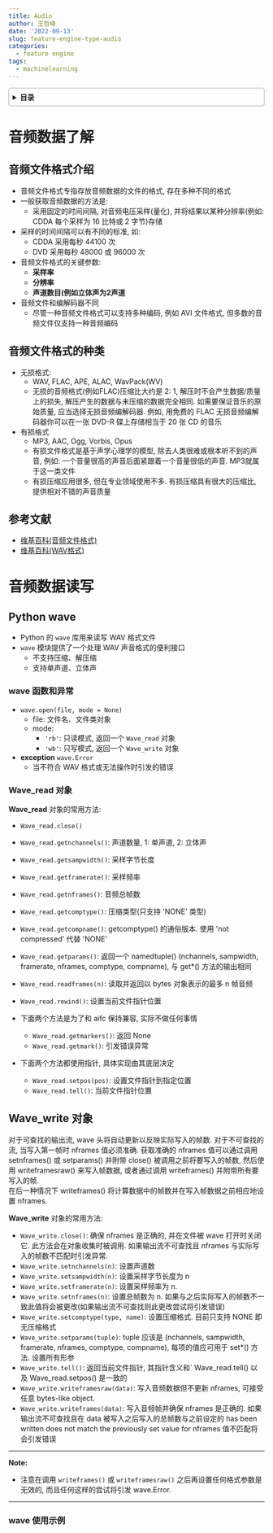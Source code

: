 ```yaml
---
title: Audio
author: 王哲峰
date: '2022-09-13'
slug: feature-engine-type-audio
categories:
  - feature engine
tags:
  - machinelearning
---
```


<style>
details {
    border: 1px solid #aaa;
    border-radius: 4px;
    padding: .5em .5em 0;
}
summary {
    font-weight: bold;
    margin: -.5em -.5em 0;
    padding: .5em;
}
details[open] {
    padding: .5em;
}
details[open] summary {
    border-bottom: 1px solid #aaa;
    margin-bottom: .5em;
}
</style>

<details><summary>目录</summary><p>

- [音频数据了解](#音频数据了解)
  - [音频文件格式介绍](#音频文件格式介绍)
  - [音频文件格式的种类](#音频文件格式的种类)
  - [参考文献](#参考文献)
- [音频数据读写](#音频数据读写)
  - [Python wave](#python-wave)
    - [wave 函数和异常](#wave-函数和异常)
    - [Wave_read 对象](#wave_read-对象)
  - [Wave_write 对象](#wave_write-对象)
    - [wave 使用示例](#wave-使用示例)
</p></details><p></p>

# 音频数据了解

## 音频文件格式介绍

- 音频文件格式专指存放音频数据的文件的格式, 存在多种不同的格式
- 一般获取音频数据的方法是:
    - 采用固定的时间间隔, 对音频电压采样(量化), 并将结果以某种分辨率(例如: CDDA 每个采样为 16 比特或 2 字节)存储
- 采样的时间间隔可以有不同的标准, 如: 
    - CDDA 采用每秒 44100 次
    - DVD 采用每秒 48000 或 96000 次
- 音频文件格式的关键参数:
    - **采样率**
    - **分辨率**
    - **声道数目(例如立体声为2声道**
- 音频文件和编解码器不同
    - 尽管一种音频文件格式可以支持多种编码, 例如 AVI 文件格式, 但多数的音频文件仅支持一种音频编码

## 音频文件格式的种类

- 无损格式:
    - WAV, FLAC, APE, ALAC, WavPack(WV)
    - 无损的音频格式(例如FLAC)压缩比大约是 2: 1, 解压时不会产生数据/质量上的损失, 
      解压产生的数据与未压缩的数据完全相同. 如需要保证音乐的原始质量, 应当选择无损音频编解码器. 
      例如, 用免费的 FLAC 无损音频编解码器你可以在一张 DVD-R 碟上存储相当于 20 张 CD 的音乐
- 有损格式
    - MP3, AAC, Ogg, Vorbis, Opus
    - 有损文件格式是基于声学心理学的模型, 除去人类很难或根本听不到的声音, 
      例如: 一个音量很高的声音后面紧跟着一个音量很低的声音. MP3就属于这一类文件
    - 有损压缩应用很多, 但在专业领域使用不多. 有损压缩具有很大的压缩比, 提供相对不错的声音质量

## 参考文献

- [维基百科(音频文件格式)](https://zh.wikipedia.org/wiki/%E9%9F%B3%E9%A2%91%E6%96%87%E4%BB%B6%E6%A0%BC%E5%BC%8F)
- [维基百科(WAV格式)](https://zh.wikipedia.org/wiki/WAV)

# 音频数据读写

## Python wave

- Python 的 `wave` 库用来读写 WAV 格式文件
- `wave` 模块提供了一个处理 WAV 声音格式的便利接口        
    - 不支持压缩、解压缩
    - 支持单声道、立体声

### wave 函数和异常

- `wave.open(file, mode = None)`
    - file: 文件名、文件类对象
    - mode: 
        - `'rb'`: 只读模式, 返回一个 `Wave_read` 对象
        - `'wb'`: 只写模式, 返回一个 `Wave_write` 对象
- **exception** `wave.Error`
    - 当不符合 WAV 格式或无法操作时引发的错误

### Wave_read 对象

**Wave_read** 对象的常用方法: 

- `Wave_read.close()`
- `Wave_read.getnchannels()`: 声道数量, 1: 单声道, 2: 立体声
- `Wave_read.getsampwidth()`: 采样字节长度
- `Wave_read.getframerate()`: 采样频率
- `Wave_read.getnframes()`: 音频总帧数
- `Wave_read.getcomptype()`: 压缩类型(只支持 'NONE' 类型)
- `Wave_read.getcompname()`: getcomptype() 的通俗版本. 使用 'not compressed' 代替 'NONE'
- `Wave_read.getparams()`: 返回一个 namedtuple() (nchannels, sampwidth, framerate, nframes, comptype, compname), 与 get*() 方法的输出相同
- `Wave_read.readframes(n)`: 读取并返回以 bytes 对象表示的最多 n 帧音频
- `Wave_read.rewind()`: 设置当前文件指针位置

- 下面两个方法是为了和 aifc 保持兼容, 实际不做任何事情
    - `Wave_read.getmarkers()`: 返回 None
    - `Wave_read.getmark()`: 引发错误异常
- 下面两个方法都使用指针, 具体实现由其底层决定
    - `Wave_read.setpos(pos)`: 设置文件指针到指定位置
    - `Wave_read.tell()`: 当前文件指针位置

## Wave_write 对象

对于可查找的输出流, wave 头将自动更新以反映实际写入的帧数. 对于不可查找的流, 当写入第一帧时 nframes 值必须准确. 
获取准确的 nframes 值可以通过调用 setnframes() 或 setparams() 并附带 close() 被调用之前将要写入的帧数, 
然后使用 writeframesraw() 来写入帧数据, 或者通过调用 writeframes() 并附带所有要写入的帧.  
在后一种情况下 writeframes() 将计算数据中的帧数并在写入帧数据之前相应地设置 nframes. 

**Wave_write** 对象的常用方法: 

- `Wave_write.close()`: 确保 nframes 是正确的, 并在文件被 wave 打开时关闭它. 
  此方法会在对象收集时被调用.  如果输出流不可查找且 nframes 与实际写入的帧数不匹配时引发异常. 
- `Wave_write.setnchannels(n)`: 设置声道数
- `Wave_write.setsampwidth(n)`: 设置采样字节长度为 n
- `Wave_write.setframerate(n)`: 设置采样频率为 n. 
- `Wave_write.setnframes(n)`: 设置总帧数为 n. 
  如果与之后实际写入的帧数不一致此值将会被更改(如果输出流不可查找则此更改尝试将引发错误)
- `Wave_write.setcomptype(type, name)`: 设置压缩格式. 目前只支持 NONE 即无压缩格式
- `Wave_write.setparams(tuple)`: tuple 应该是 (nchannels, sampwidth, framerate, nframes, comptype, compname), 
  每项的值应可用于 set*() 方法. 设置所有形参
- `Wave_write.tell()`: 返回当前文件指针, 其指针含义和` Wave_read.tell() 以及 Wave_read.setpos() 是一致的
- `Wave_write.writeframesraw(data)`: 写入音频数据但不更新 nframes, 可接受任意 bytes-like object. 
- `Wave_write.writeframes(data)`: 写入音频帧并确保 nframes 是正确的. 
  如果输出流不可查找且在 data 被写入之后写入的总帧数与之前设定的 
  has been written does not match the previously set value for nframes 值不匹配将会引发错误

***
**Note:**

* 注意在调用 `writeframes()` 或 `writeframesraw()` 之后再设置任何格式参数是无效的, 
  而且任何这样的尝试将引发 wave.Error. 
***

### wave 使用示例

